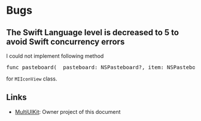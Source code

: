 # Bugs

## The Swift Language level is decreased to 5 to avoid Swift concurrency errors

I could not implement following method
<pre>
func pasteboard(_ pasteboard: NSPasteboard?, item: NSPasteboardItem, provideDataForType type: NSPasteboard.PasteboardType)
</pre> 
for <code>MIIconView</code> class.

## Links
* [MultiUIKit](../README.md): Owner project of this document
